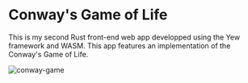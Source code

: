 # Conway's Game of Life
This is my second Rust front-end web app developped using
the Yew framework and WASM. This app features an implementation
of the Conway's Game of Life.

![conway-game](./docs/imgs/conway-rust-yew.gif)
